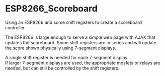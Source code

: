# ESP8266_Scoreboard
Using an ESP8266 and some shift registers to create a scoreboard controller.

The ESP8266 is large enough to serve a simple web page with AJAX that updates the scoreboard.
Some shift registers are in series and will update the score shown physically using 7-segment displays.  

A single shift register is needed for each 7-segment display.  
If larger 7-segment displays are used, the appropriate mosfets or relays are needed, but can still be controlled by the shift registers.  
